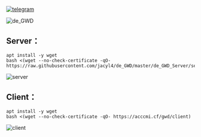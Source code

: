 [![telegram](https://i.loli.net/2019/10/23/Ol9PX7io5b3hZsz.png)](https://t.me/de_GWD)


![de_GWD](https://i.loli.net/2019/11/05/nhPNF6guBSsLr4O.png)

## Server：

```
apt install -y wget
bash <(wget --no-check-certificate -qO- https://raw.githubusercontent.com/jacyl4/de_GWD/master/de_GWD_Server/server)
```
![server](https://i.loli.net/2019/11/01/hbP2BHvGyIXutOR.png)

## Client：

```
apt install -y wget
bash <(wget --no-check-certificate -qO- https://acccmi.cf/gwd/client)
```
![client](https://i.loli.net/2019/11/01/qf37QxZbmhKBcjp.png)
